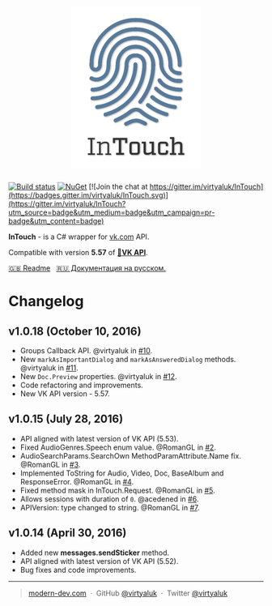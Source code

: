 <h1 align="center"><img width="256" src="media/it-logo.png" alt="InTouch logo" style="clear: right;"><br/></h1>

[![Build status](https://ci.appveyor.com/api/projects/status/m3lbiphdft6bn059?svg=true)](https://ci.appveyor.com/project/virtyaluk/intouch) [![NuGet](https://img.shields.io/nuget/v/ModernDev.InTouch.svg?maxAge=7200)](https://www.nuget.org/packages/ModernDev.InTouch/) [![Join the chat at https://gitter.im/virtyaluk/InTouch](https://badges.gitter.im/virtyaluk/InTouch.svg)](https://gitter.im/virtyaluk/InTouch?utm_source=badge&utm_medium=badge&utm_campaign=pr-badge&utm_content=badge)


**InTouch** - is a C# wrapper for [vk.com](https://vk.com/) API.

Compatible with version **5.57** of **[:link:VK API](https://new.vk.com/dev/versions)**.

[:uk: Readme](README.md) &nbsp; [:ru: Документация на русском.](README.ru.md)

# Changelog

## v1.0.18 (October 10, 2016)
- Groups Callback API. @virtyaluk in [#10](https://github.com/virtyaluk/InTouch/pull/10).
- New `markAsImportantDialog` and `markAsAnsweredDialog` methods. @virtyaluk in [#11](https://github.com/virtyaluk/InTouch/pull/11).
- New `Doc.Preview` properties. @virtyaluk in [#12](https://github.com/virtyaluk/InTouch/pull/12).
- Code refactoring and improvements.
- New VK API version - 5.57.

## v1.0.15 (July 28, 2016)
- API aligned with latest version of VK API (5.53).
- Fixed AudioGenres.Speech enum value. @RomanGL in [#2](https://github.com/virtyaluk/InTouch/pull/2).
- AudioSearchParams.SearchOwn MethodParamAttribute.Name fix. @RomanGL in [#3](https://github.com/virtyaluk/InTouch/pull/3).
- Implemented ToString for Audio, Video, Doc, BaseAlbum and ResponseError. @RomanGL in [#4](https://github.com/virtyaluk/InTouch/pull/4).
- Fixed method mask in InTouch.Request<T>. @RomanGL in [#5](https://github.com/virtyaluk/InTouch/pull/5).
- Allows sessions with duration of `0`. @acedened in [#6](https://github.com/virtyaluk/InTouch/pull/6).
- APIVersion: type changed to string. @RomanGL in [#7](https://github.com/virtyaluk/InTouch/pull/7).

## v1.0.14 (April 30, 2016)

- Added new **messages.sendSticker** method.
- API aligned with latest version of VK API (5.52).
- Bug fixes and code improvements.

---

> [modern-dev.com](http://modern-dev.com) &nbsp;&middot;&nbsp;
> GitHub [@virtyaluk](https://github.com/virtyaluk) &nbsp;&middot;&nbsp;
> Twitter [@virtyaluk](https://twitter.com/virtyaluk)
